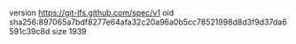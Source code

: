 version https://git-lfs.github.com/spec/v1
oid sha256:897065a7bdf8277e64afa32c20a96a0b5cc78521998d8d3f9d37da6591c39c8d
size 1939

